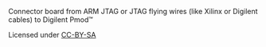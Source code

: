 Connector board from ARM JTAG or JTAG flying wires (like Xilinx or
Digilent cables) to Digilent Pmod&trade;

Licensed under
[CC-BY-SA](http://creativecommons.org/licenses/by-sa/4.0/)